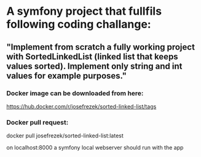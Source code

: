 # A symfony project that fullfils following coding challange:

## "Implement from scratch a fully working project with SortedLinkedList (linked list that keeps values sorted). Implement only string and int values for example purposes."

### Docker image can be downloaded from here:
https://hub.docker.com/r/josefrezek/sorted-linked-list/tags

### Docker pull request:
docker pull josefrezek/sorted-linked-list:latest

on localhost:8000 a symfony local webserver should run with the app
